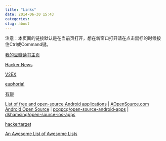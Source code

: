 ```yaml
---
title: "Links"
date: 2014-06-30 15:43
categories:
slug: about
---
```


注意：本页面的链接默认是在当前页打开，想在新窗口打开请在点击鼠标的时候按住Ctrl或Command键。

[我的豆瓣读书主页](http://www.douban.com/people/lvxiaoyu/)

[Hacker News](https://news.ycombinator.com/)

[V2EX](http://v2ex.com/)

[euphoria!](https://euphoria.io/)

[有聊](http://www.yochat.cn/)

[List of free and open-source Android applications](https://en.wikipedia.org/wiki/List_of_free_and_open-source_Android_applications) |
[AOpenSource.com Android Open Source](http://www.aopensource.com/) |
[pcqpcq/open-source-android-apps](https://github.com/pcqpcq/open-source-android-apps) |
[dkhamsing/open-source-ios-apps](https://github.com/dkhamsing/open-source-ios-apps)

[hackertarget](https://hackertarget.com/)

[An Awesome List of Awesome Lists](https://github.com/sindresorhus/awesome)

